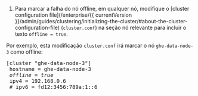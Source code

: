 1. Para marcar a falha do nó offline, em qualquer nó, modifique o [cluster configuration file](/enterprise/{{ currentVersion }}/admin/guides/clustering/initializing-the-cluster/#about-the-cluster-configuration-file) (`cluster.conf`) na seção nó relevante para incluir o texto `offline = true`.

  Por exemplo, esta modificação `cluster.conf` irá marcar o nó `ghe-data-node-3` como offline:

   
   <pre>[cluster "ghe-data-node-3"]
 hostname = ghe-data-node-3
 <em>offline = true</em>
 ipv4 = 192.168.0.6
 # ipv6 = fd12:3456:789a:1::6
 </pre>
